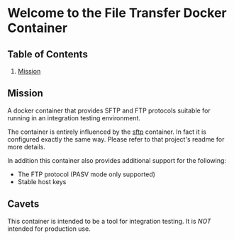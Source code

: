 # Welcome to the File Transfer Docker Container

## Table of Contents

1. [Mission](#mission)

## Mission

A docker container that provides SFTP and FTP protocols suitable for running in an integration testing
environment.

The container is entirely influenced by the [sftp](https://github.com/atmoz/sftp) container. In fact it is configured
exactly the same way. Please refer to that project's readme for more details.

In addition this container also provides additional support for the following:

* The FTP protocol (PASV mode only supported)
* Stable host keys

## Cavets

This container is intended to be a tool for integration testing. It is *NOT* intended for production use.
